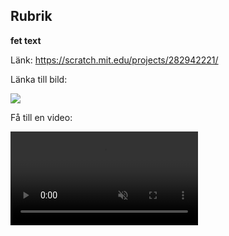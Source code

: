 ## Rubrik
**fet text** 

Länk:
<a href="https://scratch.mit.edu/projects/282942221/" target="_blank">https://scratch.mit.edu/projects/282942221/</a>

Länka till bild:

![](./BILDNAMN.png)

Få till en video:

<video src="./1_3.mp4" autoplay loop muted />

FÅ en tipsruta -> Börja med >

## Rubrik 2
### Rubrik 3
